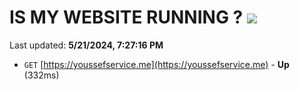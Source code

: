 # IS MY WEBSITE RUNNING ? [![](https://img.shields.io/static/v1?label=Sponsor&message=%E2%9D%A4&logo=GitHub&color=%23fe8e86)](https://github.com/sponsors/<username>)

Last updated: **5/21/2024, 7:27:16 PM**

- `GET` [https://youssefservice.me](https://youssefservice.me) - **Up** (332ms)
